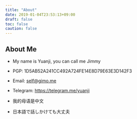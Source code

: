 ```yaml
---
title: "About"
date: 2019-01-04T23:53:13+09:00
draft: false
toc: false
caution: false
---
```


## About Me

- My name is Yuanji, you can call me Jimmy

- PGP: 1D5AB52A241CC492A724FE14E8D79E63E3D142F3

- Email: self@gimo.me

- Telegram: https://telegram.me/yuanji

- 我的母语是中文

- 日本語で話しかけても大丈夫
